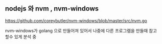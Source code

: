 ## nodejs 와 nvm , nvm-windows 

https://github.com/coreybutler/nvm-windows/blob/master/src/nvm.go

nvm-windows가 golang 으로 만들어져 있어서 나중에 다른 프로그램을 만들때 참고 할수 있게 분석 중 